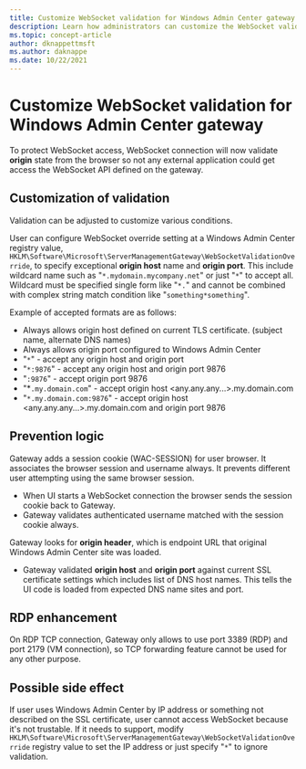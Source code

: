 ```yaml
---
title: Customize WebSocket validation for Windows Admin Center gateway
description: Learn how administrators can customize the WebSocket validation for their Windows Admin Center (Project Honolulu) instance. 
ms.topic: concept-article
author: dknappettmsft
ms.author: daknappe
ms.date: 10/22/2021
---
```


# Customize WebSocket validation for Windows Admin Center gateway

To protect WebSocket access, WebSocket connection will now validate **origin** state from the browser so not any external application could get access the WebSocket API defined on the gateway.

## Customization of validation

Validation can be adjusted to customize various conditions.

User can configure WebSocket override setting at a Windows Admin Center registry value, `HKLM\Software\Microsoft\ServerManagementGateway\WebSocketValidationOverride`, to specify exceptional **origin host** name and **origin port**. This include wildcard name such as "`*.mydomain.mycompany.net`" or just "`*`" to accept all. Wildcard must be specified single form like "`*.`" and cannot be combined with complex string match condition like "`something*something`". 

Example of accepted formats are as follows:
- Always allows origin host defined on current TLS certificate. (subject name, alternate DNS names)
- Always allows origin port configured to Windows Admin Center
- "`*`" - accept any origin host and origin port
- "`*:9876`" - accept any origin host and origin port 9876
- "`:9876`" - accept origin port 9876
- "*`.my.domain.com`" - accept origin host <any.any.any...>.my.domain.com
- "`*.my.domain.com:9876`" - accept origin host <any.any.any...>.my.domain.com and origin port 9876

## Prevention logic

Gateway adds a session cookie (WAC-SESSION) for user browser. It associates the browser session and username always. It prevents different user attempting using the same browser session.
- When UI starts a WebSocket connection the browser sends the session cookie back to Gateway.
- Gateway validates authenticated username matched with the session cookie always.

Gateway looks for **origin header**, which is endpoint URL that original Windows Admin Center site was loaded.
- Gateway validated **origin host** and **origin port** against current SSL certificate settings which includes list of DNS host names. This tells the UI code is loaded from expected DNS name sites and port.

## RDP enhancement

On RDP TCP connection, Gateway only allows to use port 3389 (RDP) and port 2179 (VM connection), so TCP forwarding feature cannot be used for any other purpose.

## Possible side effect

If user uses Windows Admin Center by IP address or something not described on the SSL certificate, user cannot access WebSocket because it's not trustable. If it needs to support, modify `HKLM\Software\Microsoft\ServerManagementGateway\WebSocketValidationOverride` registry value to set the IP address or just specify "`*`" to ignore validation.

